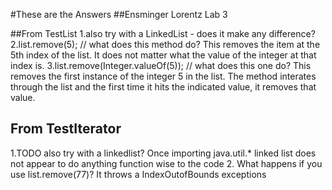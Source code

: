 #These are the Answers
##Ensminger Lorentz Lab 3


##From TestList
1.also try with a LinkedList - does it make any difference?
2.list.remove(5); // what does this method do?
        This removes the item at the 5th index of the list. It does not matter
        what the value of the integer at that index is.
3.list.remove(Integer.valueOf(5)); // what does this one do?
        This removes the first instance of the integer 5 in the list. The method
        interates through the list and the first time it hits the indicated
        value, it removes that value.

## From TestIterator
1.TODO also try with a linkedlist?
    Once importing java.util.* linked list does not appear to do anything function wise to the code
2. What happens if you use list.remove(77)?
        It throws a IndexOutofBounds exceptions


